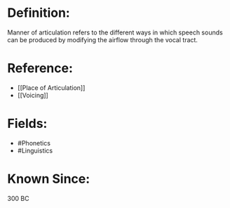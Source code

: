

# Definition:
Manner of articulation refers to the different ways in which speech sounds can be produced by modifying the airflow through the vocal tract.

# Reference:
- [[Place of Articulation]]
- [[Voicing]]

# Fields: 
- #Phonetics
- #Linguistics

# Known Since:
300 BC

